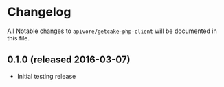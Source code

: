 # Changelog

All Notable changes to `apivore/getcake-php-client` will be documented in this file.

## 0.1.0 (released 2016-03-07)

- Initial testing release
